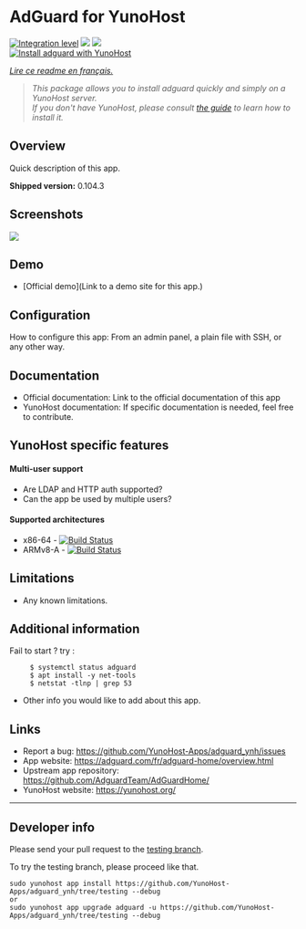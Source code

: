 # AdGuard for YunoHost

[![Integration level](https://dash.yunohost.org/integration/adguard.svg)](https://dash.yunohost.org/appci/app/adguard) ![](https://ci-apps.yunohost.org/ci/badges/adguard.status.svg) ![](https://ci-apps.yunohost.org/ci/badges/adguard.maintain.svg)  
[![Install adguard with YunoHost](https://install-app.yunohost.org/install-with-yunohost.svg)](https://install-app.yunohost.org/?app=adguard)

*[Lire ce readme en français.](./README_fr.md)*

> *This package allows you to install adguard quickly and simply on a YunoHost server.  
If you don't have YunoHost, please consult [the guide](https://yunohost.org/#/install) to learn how to install it.*

## Overview
Quick description of this app.

**Shipped version:** 0.104.3

## Screenshots

![](https://camo.githubusercontent.com/42b91eda808e2f68c98250679e29bcb0b0b4ef0364a4f67b6821982f4c87b1b3/68747470733a2f2f63646e2e616467756172642e636f6d2f7075626c69632f416467756172642f436f6d6d6f6e2f616467756172645f686f6d652e676966)

## Demo

* [Official demo](Link to a demo site for this app.)

## Configuration

How to configure this app: From an admin panel, a plain file with SSH, or any other way.

## Documentation

 * Official documentation: Link to the official documentation of this app
 * YunoHost documentation: If specific documentation is needed, feel free to contribute.

## YunoHost specific features

#### Multi-user support

 * Are LDAP and HTTP auth supported?
 * Can the app be used by multiple users?

#### Supported architectures

* x86-64 - [![Build Status](https://ci-apps.yunohost.org/ci/logs/adguard%20%28Apps%29.svg)](https://ci-apps.yunohost.org/ci/apps/adguard/)
* ARMv8-A - [![Build Status](https://ci-apps-arm.yunohost.org/ci/logs/adguard%20%28Apps%29.svg)](https://ci-apps-arm.yunohost.org/ci/apps/adguard/)

## Limitations

* Any known limitations.

## Additional information

 Fail to start ? try :

         $ systemctl status adguard
         $ apt install -y net-tools
         $ netstat -tlnp | grep 53




* Other info you would like to add about this app.

## Links

 * Report a bug: https://github.com/YunoHost-Apps/adguard_ynh/issues
 * App website: https://adguard.com/fr/adguard-home/overview.html
 * Upstream app repository: https://github.com/AdguardTeam/AdGuardHome/
 * YunoHost website: https://yunohost.org/

---

## Developer info

Please send your pull request to the [testing branch](https://github.com/YunoHost-Apps/adguard_ynh/tree/testing).

To try the testing branch, please proceed like that.
```
sudo yunohost app install https://github.com/YunoHost-Apps/adguard_ynh/tree/testing --debug
or
sudo yunohost app upgrade adguard -u https://github.com/YunoHost-Apps/adguard_ynh/tree/testing --debug
```
